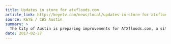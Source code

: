 ```yaml
---
title: Updates in store for atxfloods.com
article_link: http://keyetv.com/news/local/updates-in-store-for-atxfloodscom
source: KEYE / CBS Austin
summary: >
  The City of Austin is preparing improvements for ATXfloods.com, a site many people living in flash flood alley rely on for safety. The Innovation Fellows met with a room full of talented Austinites to talk about making ATXfloods.com better serve the public.
date: 2017-02-27
---
```

